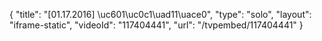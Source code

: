 {
    "title": "[01.17.2016] \uc601\uc0c1\uad11\uace0",
    "type": "solo",
    "layout": "iframe-static",
    "videoId": "117404441",
    "url": "\/tvpembed\/117404441"
}